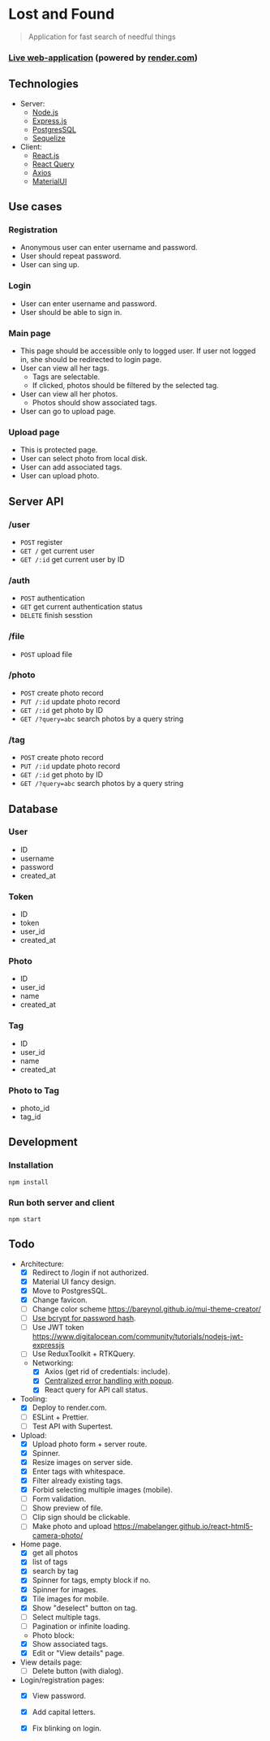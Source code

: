 # Lost and Found
> Application for fast search of needful things

### [Live web-application](https://lost-and-found-6l4m.onrender.com/) (powered by [render.com](https://render.com/)) 

## Technologies
* Server:
  * [Node.js](https://nodejs.org/en)
  * [Express.js](https://expressjs.com/)
  * [PostgresSQL](https://www.postgresql.org/)
  * [Sequelize](https://sequelize.org/)
* Client:
  * [React.js](https://react.dev/)
  * [React Query](https://react-query-v3.tanstack.com/)
  * [Axios](https://axios-http.com/docs/intro)
  * [MaterialUI](https://mui.com/)

## Use cases
### Registration
* Anonymous user can enter username and password.
* User should repeat password.
* User can sing up.
### Login
* User can enter username and password.
* User should be able to sign in.
### Main page
* This page should be accessible only to logged user. 
If user not logged in, she should be redirected to login page.
* User can view all her tags.
  * Tags are selectable.
  * If clicked, photos should be filtered by the selected tag. 
* User can view all her photos.
  * Photos should show associated tags.
* User can go to upload page.
### Upload page
* This is protected page.
* User can select photo from local disk.
* User can add associated tags.
* User can upload photo.

## Server API
### /user
* `POST` register
* `GET /` get current user
* `GET /:id` get current user by ID
### /auth
* `POST` authentication
* `GET` get current authentication status
* `DELETE` finish sesstion
### /file
* `POST` upload file
### /photo
* `POST` create photo record
* `PUT /:id` update photo record
* `GET /:id` get photo by ID
* `GET /?query=abc` search photos by a query string

### /tag
* `POST` create photo record
* `PUT /:id` update photo record
* `GET /:id` get photo by ID
* `GET /?query=abc` search photos by a query string

## Database

### User
* ID
* username
* password
* created_at

### Token
* ID
* token
* user_id
* created_at

### Photo
* ID
* user_id
* name
* created_at

### Tag
* ID
* user_id
* name
* created_at

### Photo to Tag
* photo_id
* tag_id

## Development
### Installation

```shell
npm install
```

### Run both server and client

```shell
npm start
```

## Todo
* Architecture:
  * [x] Redirect to /login if not authorized.
  * [x] Material UI fancy design.
  * [x] Move to PostgresSQL.
  * [x] Change favicon.
  * [ ] Change color scheme https://bareynol.github.io/mui-theme-creator/
  * [ ] [Use bcrypt for password hash](https://stackoverflow.com/questions/34120548/using-bcrypt-with-sequelize-model).
  * [ ] Use JWT token https://www.digitalocean.com/community/tutorials/nodejs-jwt-expressjs
  * [ ] Use ReduxToolkit + RTKQuery.
  * Networking:
    * [x] Axios (get rid of credentials: include).
    * [x] [Centralized error handling with popup](https://tkdodo.eu/blog/react-query-error-handling).
    * [x] React query for API call status.
* Tooling:
  * [x] Deploy to render.com.
  * [ ] ESLint + Prettier.
  * [ ] Test API with Supertest.
* Upload:
  * [x] Upload photo form + server route.
  * [x] Spinner.
  * [x] Resize images on server side.
  * [x] Enter tags with whitespace.
  * [x] Filter already existing tags.
  * [x] Forbid selecting multiple images (mobile).
  * [ ] Form validation.
  * [ ] Show preview of file.
  * [ ] Clip sign should be clickable.
  * [ ] Make photo and upload https://mabelanger.github.io/react-html5-camera-photo/
* Home page.
  * [x] get all photos
  * [x] list of tags
  * [x] search by tag
  * [x] Spinner for tags, empty block if no.
  * [x] Spinner for images.
  * [x] Tile images for mobile.
  * [x] Show "deselect" button on tag.
  * [ ] Select multiple tags.
  * [ ] Pagination or infinite loading.
  * Photo block:
   * [x] Show associated tags.
   * [x] Edit or "View details" page.
* View details page:
  * [ ] Delete button (with dialog).
* Login/registration pages:
  * [x] View password.
  * [x] Add capital letters.
  * [x] Fix blinking on login.

